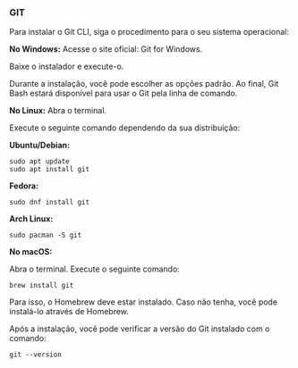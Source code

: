 ### GIT

Para instalar o Git CLI, siga o procedimento para o seu sistema operacional:

**No Windows:**
Acesse o site oficial: Git for Windows.

Baixe o instalador e execute-o.

Durante a instalação, você pode escolher as opções padrão. Ao final, Git Bash estará disponível para usar o Git pela linha de comando.

**No Linux:**
Abra o terminal.

Execute o seguinte comando dependendo da sua distribuição:

**Ubuntu/Debian:**

```shell
sudo apt update
sudo apt install git
```

**Fedora:**

```shell
sudo dnf install git
```

**Arch Linux:**

```shell
sudo pacman -S git
```

**No macOS:**

Abra o terminal.
Execute o seguinte comando:

```shell
brew install git
```

Para isso, o Homebrew deve estar instalado. Caso não tenha, você pode instalá-lo através de Homebrew.

Após a instalação, você pode verificar a versão do Git instalado com o comando:

```shell
git --version
```